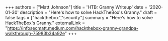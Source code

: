 +++
authors = ["Matt Johnson"]
title = 'HTB: Granny Writeup'
date = '2020-01-30'
description = "Here's how to solve HackTheBox's Granny."
draft = false
tags = ["hackthebox","security"]
summary = "Here's how to solve HackTheBox's Granny."
externalLink = "https://infosecmatt.medium.com/hackthebox-granny-grandpa-walkthrough-75983b34a92e"
+++